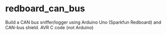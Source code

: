 # redboard_can_bus
Build a CAN bus sniffer/logger using Arduino Uno (Sparkfun Redboard) and CAN-bus shield.  AVR C code (not Arduino)
